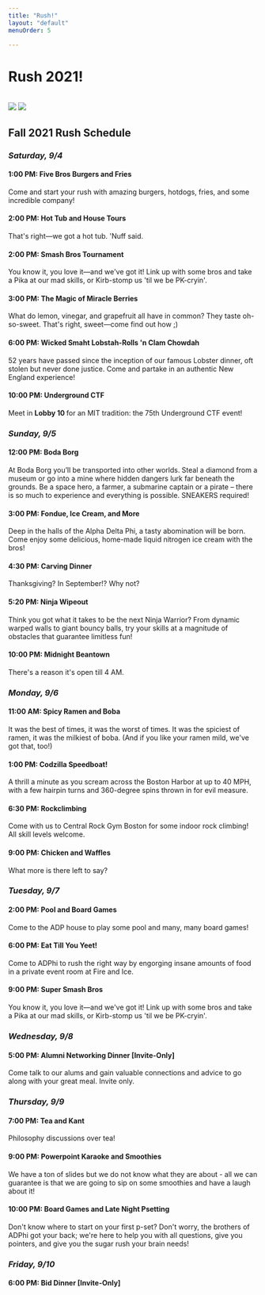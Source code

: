 ```yaml
---
title: "Rush!"
layout: "default"
menuOrder: 5

---
```

<div class="content container">

<h1>Rush 2021!</h1>
<br />

<img src="/images/rush_schedules/Fall2021.png">
<img src="/images/rush_schedules/Fall2021card.png">

<h2> Fall 2021 Rush Schedule </h2>

<h3> <i> Saturday, 9/4 </i> </h3>

<h4> 1:00 PM: Five Bros Burgers and Fries </h4>
Come and start your rush with amazing burgers, hotdogs, fries, and some incredible company!

<h4> 2:00 PM: Hot Tub and House Tours </h4>
That's right—we got a hot tub. 'Nuff said.

<h4> 2:00 PM: Smash Bros Tournament </h4>
You know it, you love it—and we've got it! Link up with some bros and take a Pika at our mad skills, or Kirb-stomp us 'til we be PK-cryin'.

<h4> 3:00 PM: The Magic of Miracle Berries</h4>
What do lemon, vinegar, and grapefruit all have in common? They taste oh-so-sweet. That's right, sweet—come find out how ;)

<h4> 6:00 PM: Wicked Smaht Lobstah-Rolls 'n Clam Chowdah </h4>
52 years have passed since the inception of our famous Lobster dinner, oft stolen but never done justice. Come and partake in an authentic New England experience!

<h4> 10:00 PM: Underground CTF</h4>
Meet in <b> Lobby 10 </b> for an MIT tradition: the 75th Underground CTF event!

<h3> <i> Sunday, 9/5 </i> </h3>

<h4> 12:00 PM: Boda Borg </h4>
At Boda Borg you’ll be transported into other worlds. Steal a diamond from a museum or go into a mine where hidden dangers lurk far beneath the grounds. Be a space hero, a farmer, a submarine captain or a pirate – there is so much to experience and everything is possible. SNEAKERS required!

<h4> 3:00 PM: Fondue, Ice Cream, and More</h4>
Deep in the halls of the Alpha Delta Phi, a tasty abomination will be born. Come enjoy some delicious, home-made liquid nitrogen ice cream with the bros!

<h4> 4:30 PM: Carving Dinner </h4>
Thanksgiving? In September!? Why not?

<h4> 5:20 PM: Ninja Wipeout</h4>
Think you got what it takes to be the next Ninja Warrior? From dynamic warped walls to giant bouncy balls, try your skills at a magnitude of obstacles that guarantee limitless fun!

<h4> 10:00 PM: Midnight Beantown </h4>
There's a reason it's open till 4 AM.

<h3> <i> Monday, 9/6 </i> </h3>

<h4> 11:00 AM: Spicy Ramen and Boba </h4>
It was the best of times, it was the worst of times. It was the spiciest of ramen, it was the milkiest of boba. (And if you like your ramen mild, we've got that, too!)

<h4> 1:00 PM: Codzilla Speedboat!</h4>
A thrill a minute as you scream across the Boston Harbor at up to 40 MPH, with a few hairpin turns and 360-degree spins thrown in for evil measure.

<h4> 6:30 PM: Rockclimbing </h4>
Come with us to Central Rock Gym Boston for some indoor rock climbing! All skill levels welcome.

<h4> 9:00 PM: Chicken and Waffles</h4>
What more is there left to say?

<h3> <i> Tuesday, 9/7 </i> </h3>

<h4> 2:00 PM: Pool and Board Games </h4>
Come to the ADP house to play some pool and many, many board games!

<h4> 6:00 PM: Eat Till You Yeet!</h4>
Come to ADPhi to rush the right way by engorging insane amounts of food in a private event room at Fire and Ice.

<h4> 9:00 PM: Super Smash Bros</h4>
You know it, you love it—and we've got it! Link up with some bros and take a Pika at our mad skills, or Kirb-stomp us 'til we be PK-cryin'.

<h3> <i> Wednesday, 9/8 </i> </h3>

<h4> 5:00 PM: Alumni Networking Dinner [Invite-Only] </h4>
Come talk to our alums and gain valuable connections and advice to go along with your great meal. Invite only.

<h3> <i> Thursday, 9/9 </i> </h3>

<h4> 7:00 PM: Tea and Kant </h4>
Philosophy discussions over tea!

<h4> 9:00 PM: Powerpoint Karaoke and Smoothies</h4>
We have a ton of slides but we do not know what they are about - all we can guarantee is that we are going to sip on some smoothies and have a laugh about it!

<h4> 10:00 PM: Board Games and Late Night Psetting</h4>
Don't know where to start on your first p-set? Don't worry, the brothers of ADPhi got your back; we're here to help you with all questions, give you pointers, and give you the sugar rush your brain needs!

<h3> <i> Friday, 9/10 </i> </h3>

<h4> 6:00 PM: Bid Dinner [Invite-Only]</h4>


<br />
<br />
</div>